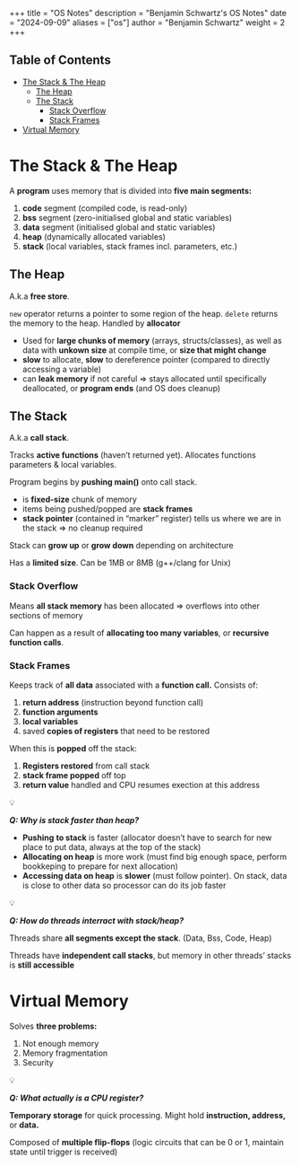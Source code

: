 +++
title = "OS Notes"
description = "Benjamin Schwartz's OS Notes"
date = "2024-09-09"
aliases = ["os"]
author = "Benjamin Schwartz"
weight = 2
+++

## Table of Contents

- [The Stack & The Heap](#the-stack-&-the-heap)
  - [The Heap](#the-heap)
  - [The Stack](#the-stack)
    - [Stack Overflow](#stack-overflow)
    - [Stack Frames](#stack-frames)
- [Virtual Memory](#virtual-memory)

# The Stack & The Heap

A **program** uses memory that is divided into **five main segments:**

1. **code** segment (compiled code, is read-only)
2. **bss** segment (zero-initialised global and static variables)
3. **data** segment (initialised global and static variables)
4. **heap** (dynamically allocated variables)
5. **stack** (local variables, stack frames incl. parameters, etc.)

## The Heap

A.k.a **free store**. 

`new` operator returns a pointer to some region of the heap. `delete` returns the memory to the heap. Handled by **allocator**

- Used for **large chunks of memory** (arrays, structs/classes), as well as data with **unkown size** at compile time, or **size that might change**
- **slow** to allocate, **slow** to dereference pointer (compared to directly accessing a variable)
- can **leak memory** if not careful ⇒ stays allocated until specifically deallocated, or **program ends** (and OS does cleanup)

## The Stack

A.k.a **call stack**. 

Tracks **active functions** (haven’t returned yet). Allocates functions parameters & local variables.

Program begins by **pushing main()** onto call stack. 

- is **fixed-size** chunk of memory
- items being pushed/popped are **stack frames**
- **stack pointer** (contained in “marker” register) tells us where we are in the stack ⇒ no cleanup required

Stack can **grow up** or **grow down** depending on architecture

Has a **limited size**. Can be 1MB or 8MB (g++/clang for Unix)

### Stack Overflow

Means **all stack memory** has been allocated ⇒ overflows into other sections of memory

Can happen as a result of **allocating too many variables**, or **recursive function calls**. 

### Stack Frames

Keeps track of **all data** associated with a **function call.** Consists of:

1. **return address** (instruction beyond function call)
2. **function arguments**
3. **local variables**
4. saved **copies of registers** that need to be restored

When this is **popped** off the stack:

1. **Registers restored** from call stack
2. **stack frame popped** off top
3. **return value** handled and CPU resumes exection at this address

<aside>
💡

***Q: Why is stack faster than heap?***

</aside>

- **Pushing** **to stack** is faster (allocator doesn’t have to search for new place to put data, always at the top of the stack)
- **Allocating on heap** is more work (must find big enough space, perform bookkeping to prepare for next allocation)
- **Accessing data on heap** is **slower** (must follow pointer). On stack, data is close to other data so processor can do its job faster

<aside>
💡

***Q: How do threads interract with stack/heap?***

</aside>

Threads share **all segments except the stack**. (Data, Bss, Code, Heap)

Threads have **independent call stacks**, but memory in other threads’ stacks is **still accessible**

# Virtual Memory

Solves **three problems:**

1. Not enough memory
2. Memory fragmentation
3. Security

<aside>
💡

***Q: What actually is a CPU register?***

</aside>

**Temporary storage** for quick processing. Might hold **instruction, address,** or **data.** 

Composed of **multiple flip-flops** (logic circuits that can be 0 or 1, maintain state until trigger is received)
